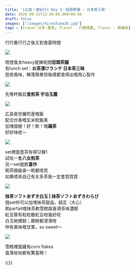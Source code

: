 ```yaml
---
title: '[広島！食紀行] Day 3：田頭茶舗 - 日本茶三昧'
date: 2020-08-31T13:30:00.000+08:00
draft: false
images: ["/images/hiroshima3b.jpg"]
tags : [travel-日本-廣島, flavor - 行膳積腹, flavor - 螞蟻族]
---
```


行行重行行之後又到食晏時間

![](/images/hiroshima3b1.jpg)

唔想食太heavy就揀呢間**田頭茶舗**  
有lunch set：**お茶漬けランチ 日本茶三昧**  
田舍風味，睇落簡單但每樣都食得出嘅用心製作  

![](/images/hiroshima3b2.jpg)

先嚟杯飯前**食煎茶 宇治玉露**  

![](/images/hiroshima3b3.jpg)

広島県世羅町産嘅飯  
配合炒香嘅玄米粒飯素  
加埋個極！好！飲！嘅**碾茶**  
好好味呢～  

![](/images/hiroshima3b4.jpg)

set裡面壺茶有得12揀1  
試咗一隻**八女煎茶**  
另一set就飲**喜作**  
啲茶極級香一啲都唔苦  
如果唔係自己有太多茶我一定會買買買  

![](/images/hiroshima3b5.jpg)

**抹茶ソフトあずき白玉 | 抹茶ソフトあずきわらび**  
個set仲可以加埋抹茶甜品，超正（大心）  
啲parfait嘅抹茶軟雪糕超香滑茶味濃郁  
紅豆蓉有粒粒散紅豆咁幾好咬  
白玉夠煙韌；蕨餅都滑滑咁  
仲有美味嘅甘栗，so sweet～

![](/images/hiroshima3b6.jpg)
 
 雪糕裡面藏有corn flakes  
 食落啖啖都有驚喜啊！  
   
   
   
{{<hiroshima>}}
